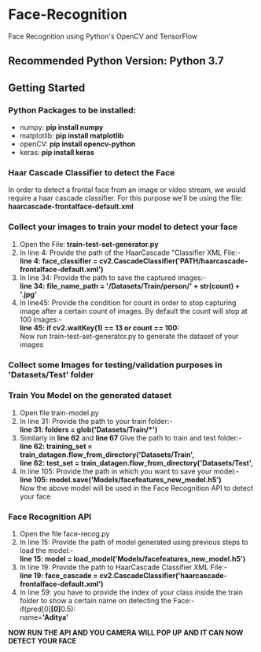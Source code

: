 # Face-Recognition
Face Recognition using Python's OpenCV and TensorFlow

## Recommended Python Version: Python 3.7

## Getting Started

### Python Packages to be installed:
* numpy: <strong>pip install numpy</strong>
* matplotlib: <strong>pip install matplotlib</strong>
* openCV: <strong>pip install opencv-python</strong>
* keras: <strong>pip install keras</strong>

### Haar Cascade Classifier to detect the Face
In order to detect a frontal face from an image or video stream, we would require a haar cascade classifier. 
For this purpose we'll be using the file: <strong>haarcascade-frontalface-default.xml</strong>

### Collect your images to train your model to detect your face
1. Open the File: <b>train-test-set-generator.py</b>
2. In line 4: Provide the path of the HaarCascade "Classifier XML File:-<br>
<b>line 4: face_classifier = cv2.CascadeClassifier('PATH/haarcascade-frontalface-default.xml')</b>
3. In line 34: Provide the path to save the captured images:-<br>
<b>line 34: file_name_path = '/Datasets/Train/person/' + str(count) + '.jpg'</b>
4. In line45: Provide the condition for count in order to stop capturing image after a certain count of images.
By default the count will stop at 100 images:-<br>
<b>line 45: if cv2.waitKey(1) == 13 or count == 100:</b><br>
Now run train-test-set-generator.py to generate the dataset of your images

### Collect some Images for testing/validation purposes in 'Datasets/Test' folder

### Train You Model on the generated dataset
1. Open file train-model.py
2. In line 31: Provide the path to your train folder:-<br>
<b>line 31: folders = glob('Datasets/Train/*')</b>
3. Similarly in <b>line 62</b> and <b>line 67</b> Give the path to train and test folder:-<br>
<b>line 62: training_set = train_datagen.flow_from_directory('Datasets/Train',</b><br>
<b>line 62: test_set = train_datagen.flow_from_directory('Datasets/Test',</b>
4. In line 105: Provide the path in which you want to save your model:-<br>
<b>line 105: model.save('Models/facefeatures_new_model.h5')</b><br>
Now the above model will be used in the Face Recognition API to detect your face

### Face Recognition API
1. Open the file face-recog.py
2. In line 15: Provide the path of model generated using previous steps to load the model:-<br>
<b>line 15: model = load_model('Models/facefeatures_new_model.h5')</b>
3. In line 19: Provide the path to HaarCascade Classifier XML File:-<br>
<b>line 19: face_cascade = cv2.CascadeClassifier('haarcascade-frontalface-default.xml')</b>
4. In line 59: you have to provide the index of your class inside the train folder to show a certain name on detecting the Face:-<br>
if(pred[0]<b>[0]</b>0.5):  
            name=<b>'Aditya'</b><br>

<b>NOW RUN THE API AND YOU CAMERA WILL POP UP AND IT CAN NOW DETECT YOUR FACE</b>
